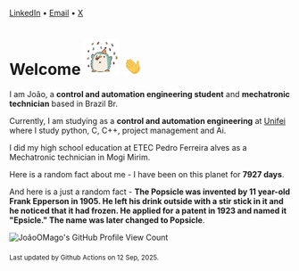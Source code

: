 [LinkedIn](https://www.linkedin.com/in/joão-pedro-gozzoli-b95641301/) &bull;
[Email](joaopedrogozzoli@gmail.com) &bull;
[X](https://x.com/jpp12prado)

# Welcome <img src="happy.gif" height="64px" /> <img src="wave.gif" height="32px" />

I am João, a  **control and automation engineering student** and **mechatronic technician** based in Brazil Br.

Currently, I am studying as a **control and automation engineering** at [Unifei](https://unifei.edu.br) where I study python, C, C++, project management and Ai.

I did my high school education at ETEC Pedro Ferreira alves as a Mechatronic technician in Mogi Mirim.

Here is a random fact about me - I have been on this planet for **7927 days**.

And here is a just a random fact -  **The Popsicle was invented by 11 year-old Frank Epperson in 1905. He left his drink outside with a stir stick in it and he noticed that it had frozen. He applied for a patent in 1923 and named it "Epsicle." The name was later changed to Popsicle**.

![JoãoOMago's GitHub Profile View Count](https://komarev.com/ghpvc/?username=JoaoOMago)

<sub>Last updated by Github Actions on 12 Sep, 2025.</sub>
